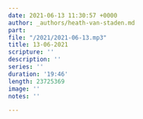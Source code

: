 ```yaml
---
date: 2021-06-13 11:30:57 +0000
author: _authors/heath-van-staden.md
part: 
file: "/2021/2021-06-13.mp3"
title: 13-06-2021
scripture: ''
description: ''
series: ''
duration: '19:46'
length: 23725369
image: ''
notes: ''

---
```

